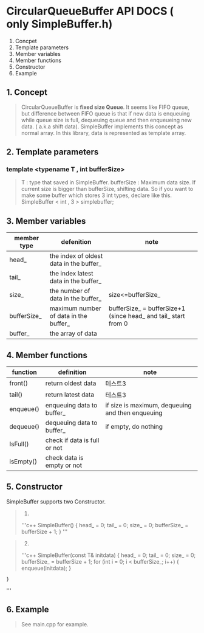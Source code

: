 # CircularQueueBuffer API DOCS ( only SimpleBuffer.h)

1. Concpet
2. Template parameters
3. Member variables
4. Member functions 
5. Constructor
6. Example


## 1. Concept
> CircularQueueBuffer is **fixed size Queue**. It seems like FIFO queue, but difference between FIFO queue is that if new data is enqueuing while queue size is full, dequeuing queue and then enqueueing new data. ( a.k.a shift data).
SimpleBuffer implements this concept as normal array.
In this library, data is represented as template array.
  

## 2. Template parameters
### template <typename T , int bufferSize>
> T : type that saved in SimpleBuffer.
> bufferSize : Maximum data size. If current size is bigger than bufferSize, shifting data.
> So if you want to make some buffer which stores 3 int types, declare like this.
> SimpleBuffer < int , 3 > simplebuffer;


## 3. Member variables
|member type|defenition|note|
|------|---|---|
|head_|the index of oldest data in the buffer_||
|tail_|the index latest data in the buffer_||
|size_|the number of data in the buffer_|size<=bufferSize_|
|bufferSize_|maximum number of data in the buffer_|bufferSize_ = bufferSize+1 (since head_ and tail_ start from 0|
|buffer_|the array of data||


## 4. Member functions

|function|definition|note|
|------|---|---|
|front()|return oldest data|테스트3|
|tail()|return latest data|테스트3|
|enqueue()|enqueuing data to buffer_|if size is maximum, dequeuing and then enqueuing|
|dequeue()|dequeuing data to buffer_|if empty, do nothing|
|IsFull()|check if data is full or not||
|isEmpty()|check data is empty or not||


## 5. Constructor
SimpleBuffer supports two Constructor.


> 1.
> '''c++
SimpleBuffer()
	{
		head_ = 0;
		tail_ = 0;
		size_ = 0;
		bufferSize_ = bufferSize + 1;
	}
'''


>2.
>'''c++
SimpleBuffer(const T& initdata)
	{
		head_ = 0;
		tail_ = 0;
		size_ = 0;
		bufferSize_ = bufferSize + 1;
		for (int i = 0; i < bufferSize_; i++)
		{
			enqueue(initdata);
		}

	}
'''


## 6. Example

>See main.cpp for example.


